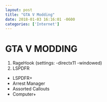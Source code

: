 ```yaml
---
layout: post 
title: "GTA V Modding" 
date: 2018-01-03 16:16:01 -0600 
categories: ['Internet'] 
--- 
```


# GTA V MODDING

1. RageHook (settings: -directx11 -windowed)
2. LSPDFR
  * LSPDFR+
  * Arrest Manager
  * Assorted Callouts
  * Computer+